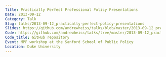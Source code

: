 ```yaml
---
Title: Practically Perfect Professional Policy Presentations
Date: 2013-09-12
Category: Talk
Slug: talks/2013-09-12_practically-perfect-policy-presentations
Slides: https://github.com/andrewheiss/talks/blob/master/2013-09-12_practically-perfect-policy-presentations/presentation/Practically%20Perfect%20Professional%20Policy%20Presentations.pdf
Code: https://github.com/andrewheiss/talks/tree/master/2013-09-12_practically-perfect-policy-presentations
Code_title: GitHub repository
Event: MPP workshop at the Sanford School of Public Policy
Location: Duke University
---
```

